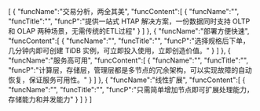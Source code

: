 [
	{
		"funcName":"交易分析，两全其美",
		"funcContent":[
			{
				"funcName":"",
				"funcTitle":"",
				"funcP":"提供一站式 HTAP 解决方案，一份数据同时支持 OLTP 和 OLAP 两种场景，无需传统的ETL过程"
			}
		]
	},
	{
		"funcName":"部署方便快速",
		"funcContent":[
			{
				"funcName":"",
				"funcTitle":"",
				"funcP":"选择规格后下单，几分钟内即可创建 TiDB 实例，可立即投入使用，立即创造价值。"
			}
		]
	},
	{
		"funcName":"服务高可用",
		"funcContent":[
			{
				"funcName":"",
				"funcTitle":"",
				"funcP":"计算层，存储层，管理层都是多节点的冗余架构，可以实现故障的自动恢复，保证服务可用性。"
			}
		]
	},
	{
		"funcName":"线性扩展",
		"funcContent":[
			{
				"funcName":"",
				"funcTitle":"",
				"funcP":"只需简单增加节点即可扩展处理能力，存储能力和并发能力"
			}
		]
	}
]